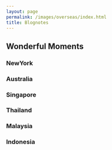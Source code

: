 ```yaml
---
layout: page
permalink: /images/overseas/index.html
title: Blognotes
---
```


## Wonderful Moments

### NewYork
### Australia
### Singapore
### Thailand
### Malaysia
### Indonesia
